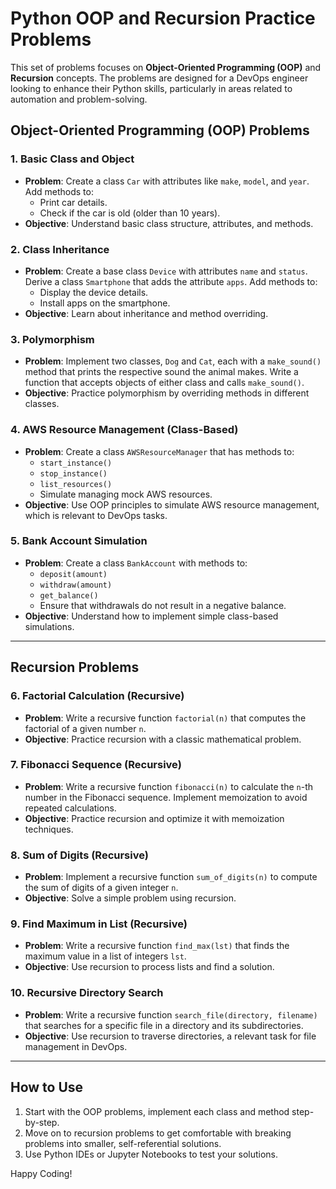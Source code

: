 # Python OOP and Recursion Practice Problems

This set of problems focuses on **Object-Oriented Programming (OOP)** and **Recursion** concepts. The problems are designed for a DevOps engineer looking to enhance their Python skills, particularly in areas related to automation and problem-solving.

## Object-Oriented Programming (OOP) Problems

### 1. Basic Class and Object
- **Problem**: Create a class `Car` with attributes like `make`, `model`, and `year`. Add methods to:
  - Print car details.
  - Check if the car is old (older than 10 years).
- **Objective**: Understand basic class structure, attributes, and methods.

### 2. Class Inheritance
- **Problem**: Create a base class `Device` with attributes `name` and `status`. Derive a class `Smartphone` that adds the attribute `apps`. Add methods to:
  - Display the device details.
  - Install apps on the smartphone.
- **Objective**: Learn about inheritance and method overriding.

### 3. Polymorphism
- **Problem**: Implement two classes, `Dog` and `Cat`, each with a `make_sound()` method that prints the respective sound the animal makes. Write a function that accepts objects of either class and calls `make_sound()`.
- **Objective**: Practice polymorphism by overriding methods in different classes.

### 4. AWS Resource Management (Class-Based)
- **Problem**: Create a class `AWSResourceManager` that has methods to:
  - `start_instance()`
  - `stop_instance()`
  - `list_resources()`
  - Simulate managing mock AWS resources.
- **Objective**: Use OOP principles to simulate AWS resource management, which is relevant to DevOps tasks.

### 5. Bank Account Simulation
- **Problem**: Create a class `BankAccount` with methods to:
  - `deposit(amount)`
  - `withdraw(amount)`
  - `get_balance()`
  - Ensure that withdrawals do not result in a negative balance.
- **Objective**: Understand how to implement simple class-based simulations.

---

## Recursion Problems

### 6. Factorial Calculation (Recursive)
- **Problem**: Write a recursive function `factorial(n)` that computes the factorial of a given number `n`.
- **Objective**: Practice recursion with a classic mathematical problem.

### 7. Fibonacci Sequence (Recursive)
- **Problem**: Write a recursive function `fibonacci(n)` to calculate the `n`-th number in the Fibonacci sequence. Implement memoization to avoid repeated calculations.
- **Objective**: Practice recursion and optimize it with memoization techniques.

### 8. Sum of Digits (Recursive)
- **Problem**: Implement a recursive function `sum_of_digits(n)` to compute the sum of digits of a given integer `n`.
- **Objective**: Solve a simple problem using recursion.

### 9. Find Maximum in List (Recursive)
- **Problem**: Write a recursive function `find_max(lst)` that finds the maximum value in a list of integers `lst`.
- **Objective**: Use recursion to process lists and find a solution.

### 10. Recursive Directory Search
- **Problem**: Write a recursive function `search_file(directory, filename)` that searches for a specific file in a directory and its subdirectories.
- **Objective**: Use recursion to traverse directories, a relevant task for file management in DevOps.
  
---

## How to Use
1. Start with the OOP problems, implement each class and method step-by-step.
2. Move on to recursion problems to get comfortable with breaking problems into smaller, self-referential solutions.
3. Use Python IDEs or Jupyter Notebooks to test your solutions.

Happy Coding!
